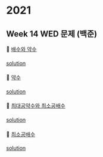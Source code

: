 # 2021
## Week 14 WED 문제 (백준)


👀 [배수와 약수](https://www.acmicpc.net/problem/5086)
#### 

[solution](https://github.com/wishJinit/Algorithm-Acmicp/blob/master/math/Q5086.java)

#### 

👀 [약수](https://www.acmicpc.net/problem/1037)
#### 

[solution](https://github.com/wishJinit/Algorithm-Acmicp/blob/master/math/Q1037.java)

#### 

👀 [최대공약수와 최소공배수](https://www.acmicpc.net/problem/2609)
#### 

[solution](https://github.com/wishJinit/Algorithm-Acmicp/blob/master/math/Q2609.java)

#### 

👀 [최소공배수](https://www.acmicpc.net/problem/1934)
#### 

[solution](https://github.com/wishJinit/Algorithm-Acmicp/blob/master/math/Q1934.java)

#### 

